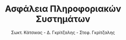 ---
abstract: ''
author: Σωκτ. Κάτσικας - Δ. Γκρίτζαλης - Στεφ. Γκρίτζαλης
cover: https://static.eudoxus.gr/books/preview/65/cover-2165.jpg
edition: 1η
eudoxusid: '2165'
isbn: 960-8105-57-9
layout: bibtex
num_pages: '534'
publisher: ΕΚΔΟΣΕΙΣ ΝΕΩΝ ΤΕΧΝΟΛΟΓΙΩΝ
ref: isbn_960_8105_57_9
title: Ασφάλεια Πληροφοριακών Συστημάτων
year: '2004'
---